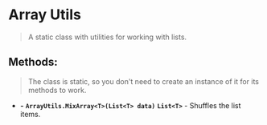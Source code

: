 ﻿# Array Utils

> A static class with utilities for working with lists.

## Methods:

> The class is static, so you don't need to create an instance of it for its methods to work.

- **-** **`ArrayUtils.MixArray<T>(List<T> data)`** **`List<T>`** - Shuffles the list items.